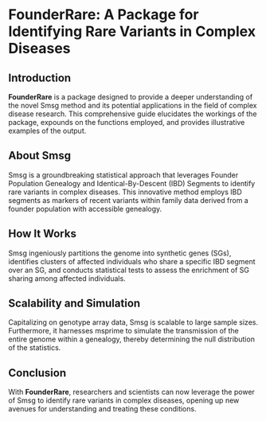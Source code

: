 # FounderRare: A Package for Identifying Rare Variants in Complex Diseases

## Introduction

**FounderRare** is a package designed to provide a deeper understanding of the novel Smsg method and its potential applications in the field of complex disease research. This comprehensive guide elucidates the workings of the package, expounds on the functions employed, and provides illustrative examples of the output.

## About Smsg

Smsg is a groundbreaking statistical approach that leverages Founder Population Genealogy and Identical-By-Descent (IBD) Segments to identify rare variants in complex diseases. This innovative method employs IBD segments as markers of recent variants within family data derived from a founder population with accessible genealogy.

## How It Works

Smsg ingeniously partitions the genome into synthetic genes (SGs), identifies clusters of affected individuals who share a specific IBD segment over an SG, and conducts statistical tests to assess the enrichment of SG sharing among affected individuals.

## Scalability and Simulation

Capitalizing on genotype array data, Smsg is scalable to large sample sizes. Furthermore, it harnesses msprime to simulate the transmission of the entire genome within a genealogy, thereby determining the null distribution of the statistics.

## Conclusion

With **FounderRare**, researchers and scientists can now leverage the power of Smsg to identify rare variants in complex diseases, opening up new avenues for understanding and treating these conditions.
